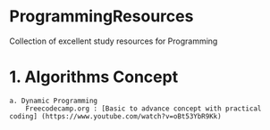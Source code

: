 # ProgrammingResources
Collection of excellent study resources for Programming

# 1. Algorithms Concept
    a. Dynamic Programming
        Freecodecamp.org : [Basic to advance concept with practical coding] (https://www.youtube.com/watch?v=oBt53YbR9Kk)
